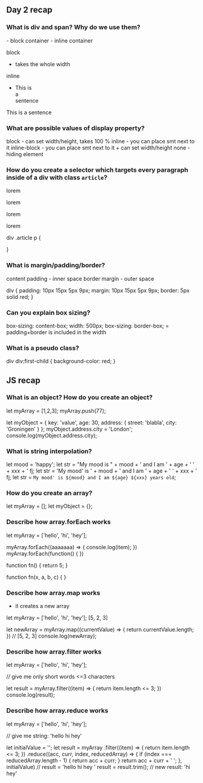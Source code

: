

## Day 2 recap

### What is div and span? Why do we use them?

<div></div> - block container
<span></span> - inline container


block
- takes the whole width

inline
- This is <div>a</div> sentence


This is
a
sentence



### What are possible values of display property?

block - can set width/height, takes 100 %
inline - you can place smt next to it
inline-block - you can place smt next to it + can set width/height
none - hiding element









### How do you create a selector which targets every paragraph inside of a div with class `article`?

<div class="article">
  <p>lorem</p>
  <p>lorem</p>
  <p>lorem</p>
</div>
<article class="article">
  <p>lorem</p>
</article>



div .article p {

}










### What is margin/padding/border?

content
padding - inner space
border
margin - outer space

div {
  padding: 10px 15px 5px 9px;
  margin: 10px 15px 5px 9px;
  border: 5px solid red;
}







### Can you explain box sizing?

box-sizing: content-box;
width: 500px;
box-sizing: border-box; = padding+border is included in the width









### What is a pseudo class?

div div:first-child {
  background-color: red;
}

<div>
  <div></div>
  <div></div>
  <div></div>
</div>








## JS recap

### What is an object? How do you create an object?

let myArray = [1,2,3];
myArray.push(77);

let myObject = {
  key: 'value',
  age: 30,
  address: {
    street: 'blabla',
    city: 'Groningen'
  }
};
myObject.address.city = 'London';
console.log(myObject.address.city);







### What is string interpolation?

let mood = 'happy';
let str = "My mood is " + mood + ' and I am ' + age + ' ' + xxx + ' fj;
let str = 'My mood\' is ' + mood + ' and I am ' + age + ' ' + xxx + ' fj;
let str = `My mood' is ${mood} and I am ${age} ${xxx} years old`;








### How do you create an array?

let myArray = [];
let myObject = {};









### Describe how array.forEach works

let myArray = ['hello', 'hi', 'hey'];

myArray.forEach((aaaaaaa) => {
  console.log(item);
})
myArray.forEach(function() {
})



function fn() {
  return 5;
}

function fn(x, a, b, c) {
}















### Describe how array.map works

- it creates a new array

let myArray = ['hello', 'hi', 'hey'];
[5, 2, 3]

let newArray = myArray.map((currentValue) => {
  return currentValue.length;
}) // [5, 2, 3]
console.log(newArray);







### Describe how array.filter works

let myArray = ['hello', 'hi', 'hey'];

// give me only short words <=3 characters

let result = myArray.filter((item) => {
  return item.length <= 3;
})
console.log(result);








### Describe how array.reduce works

let myArray = ['hello', 'hi', 'hey'];

// give me string: 'hello hi hey'

let initialValue = '';
let result = myArray
  .filter((item) => {
    return item.length <= 3;
  })
  .reduce((acc, curr, index, reducedArray) => {
    if (index === reducedArray.length - 1) {
      return acc + curr;
    }
    return acc + curr + ' ';
}, initialValue)
// result = 'hello hi hey '
result = result.trim();
// new result: 'hi hey'






